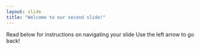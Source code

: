 ```yaml
---
layout: slide
title: "Welcome to our second slide!"
---
```

Read below for instructions on navigating your slide
Use the left arrow to go back!
